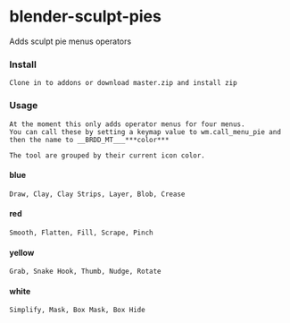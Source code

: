 # blender-sculpt-pies
Adds sculpt pie menus operators

### Install
    Clone in to addons or download master.zip and install zip

### Usage
    At the moment this only adds operator menus for four menus.
    You can call these by setting a keymap value to wm.call_menu_pie and then the name to __BRDD_MT___***color***

    The tool are grouped by their current icon color.

  #### blue
    Draw, Clay, Clay Strips, Layer, Blob, Crease
  #### red
    Smooth, Flatten, Fill, Scrape, Pinch
  #### yellow
    Grab, Snake Hook, Thumb, Nudge, Rotate
  #### white
    Simplify, Mask, Box Mask, Box Hide